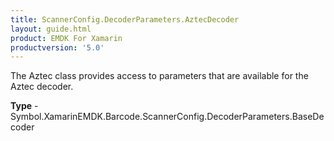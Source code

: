 ```yaml
---
title: ScannerConfig.DecoderParameters.AztecDecoder
layout: guide.html 
product: EMDK For Xamarin 
productversion: '5.0' 
---
```

The Aztec class provides access to parameters that are available for the Aztec decoder.

**Type** - Symbol.XamarinEMDK.Barcode.ScannerConfig.DecoderParameters.BaseDecoder



